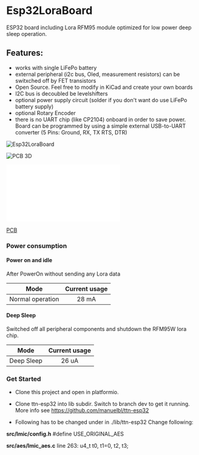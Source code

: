 # Esp32LoraBoard
ESP32 board including Lora RFM95 module optimized for low power deep sleep operation. 

## Features:
* works with single LiFePo battery
* external peripheral (i2c bus, Oled, measurement resistors) can be switxched off by FET transistors
* Open Source. Feel free to modify in KiCad and create your own boards
* I2C bus is decoubled be levelshifters
* optional power supply circuit (solder if you don't want do use LiFePo battery supply)
* optional Rotary Encoder 
* there is no UART chip (like CP2104) onboard in order to save power. Board can be programmed by using a simple external USB-to-UART converter (5 Pins: Ground, RX, TX RTS, DTR)



![Esp32LoraBoard](../master/kicad/images_V1.0/Esp32LoraBoard-DeepSleep.png)

![PCB 3D](../master/kicad/images_V1.1/Esp32LoraBoard_Kicad_PCB_3D_V1.1.png)

![Schema](../master/kicad/images_V1.1/Esp32LoraBoard_Kicad_Schema_V1.1.pdf)

[PCB](../master/kicad/images_V1.1/Esp32LoraBoard_Kicad_PCB_V1.1.png)



### Power consumption

#### Power on and idle 

After PowerOn without sending any Lora data

| Mode              | Current usage |
| ----------------- |:-------------:|
| Normal operation  | 28 mA         |


#### Deep Sleep 

Switched off all peripheral components and shutdown the RFM95W lora chip.

| Mode              | Current usage |
| ----------------- |:-------------:|
| Deep Sleep        | 26 uA         |


### Get Started

* Clone this project and open in platformio.

* Clone ttn-esp32 into lib subdir. Switch to branch dev to get it running. More info see https://github.com/manuelbl/ttn-esp32


* Following has to be changed under in ./lib/ttn-esp32 
Change following:


__src/lmic/config.h__
#define USE_ORIGINAL_AES

__src/aes/lmic_aes.c__
line 263:  u4_t t0, t1=0, t2, t3;


